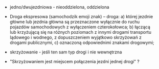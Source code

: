 * jedno/dwujezdniowa - nieoddzielona, oddzielona

* Droga ekspresowa (samochodzik emoji znak) – droga: a) której jezdnie główne lub jezdnia główna są
  przeznaczone wyłącznie do ruchu pojazdów samochodowych z wyłączeniem
  czterokołowca; b) łączącą lub krzyżującą się na różnych poziomach z innymi
  drogami transportu lądowego i wodnego, z dopuszczeniem wyjątkowo skrzyżowań z
  drogami publicznymi, c) oznaczoną odpowiednimi znakami drogowymi;

* skrzyżowanie - jeśli ten sam typ drogi i nie wewnętrzna
* "Skrzyżowaniem jest miejscem połączenia jezdni jednej drogi" ?
